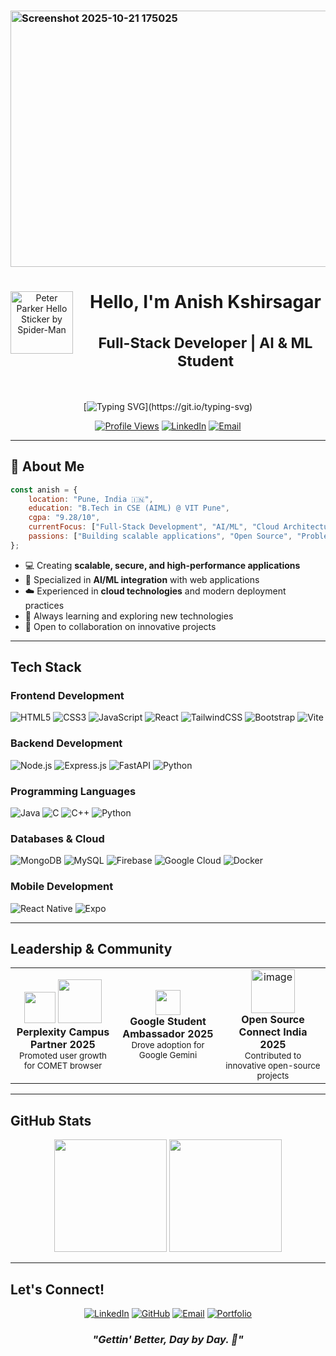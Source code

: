 ### <img width="1646" height="410" alt="Screenshot 2025-10-21 175025" src="https://github.com/user-attachments/assets/0335a409-3e4d-429a-91f2-839805c4a32a" />

<div align="center">

<img src="https://github.com/user-attachments/assets/03391488-79cd-41f3-b440-44ca2a392902" alt="Peter Parker Hello Sticker by Spider-Man" width="100" align="left" style="margin-right: 20px;"/>

# Hello, I'm Anish Kshirsagar <br><br> <sub> Full-Stack Developer | AI & ML Student </sub>

<br clear="left"/>

 [![Typing SVG](https://readme-typing-svg.herokuapp.com?font=Fira+Code&size=28&pause=1000&color=66ff66&center=true&vCenter=true&width=900&lines=Learning..!+Building..!+Growing..!)](https://git.io/typing-svg)

[![Profile Views](https://komarev.com/ghpvc/?username=anish1206&label=Profile%20Views&color=6366f1&style=flat-square)](https://github.com/anish1206)
[![LinkedIn](https://img.shields.io/badge/-Connect-0077B5?style=flat-square&logo=Linkedin&logoColor=white)](https://www.linkedin.com/in/anish-kshirsagar-02031133b)
[![Email](https://img.shields.io/badge/-Email-D14836?style=flat-square&logo=Gmail&logoColor=white)](mailto:anish.ksh06@gmail.com)

</div>

---

## 🚀 About Me

```javascript
const anish = {
    location: "Pune, India 🇮🇳",
    education: "B.Tech in CSE (AIML) @ VIT Pune",
    cgpa: "9.28/10",
    currentFocus: ["Full-Stack Development", "AI/ML", "Cloud Architecture"],
    passions: ["Building scalable applications", "Open Source", "Problem Solving"]
};
```

- 💻 Creating **scalable, secure, and high-performance applications**
- 🤖 Specialized in **AI/ML integration** with web applications
- ☁️ Experienced in **cloud technologies** and modern deployment practices
- 🌱 Always learning and exploring new technologies
- 🎯 Open to collaboration on innovative projects

---

##  Tech Stack

### Frontend Development
![HTML5](https://img.shields.io/badge/-HTML5-E34F26?style=flat-square&logo=html5&logoColor=white)
![CSS3](https://img.shields.io/badge/-CSS3-1572B6?style=flat-square&logo=css3&logoColor=white)
![JavaScript](https://img.shields.io/badge/-JavaScript-F7DF1E?style=flat-square&logo=javascript&logoColor=black)
![React](https://img.shields.io/badge/-React-61DAFB?style=flat-square&logo=react&logoColor=black)
![TailwindCSS](https://img.shields.io/badge/-Tailwind_CSS-38B2AC?style=flat-square&logo=tailwind-css&logoColor=white)
![Bootstrap](https://img.shields.io/badge/-Bootstrap-7952B3?style=flat-square&logo=bootstrap&logoColor=white)
![Vite](https://img.shields.io/badge/-Vite-646CFF?style=flat-square&logo=vite&logoColor=white)

### Backend Development
![Node.js](https://img.shields.io/badge/-Node.js-339933?style=flat-square&logo=node.js&logoColor=white)
![Express.js](https://img.shields.io/badge/-Express-000000?style=flat-square&logo=express&logoColor=white)
![FastAPI](https://img.shields.io/badge/-FastAPI-009688?style=flat-square&logo=fastapi&logoColor=white)
![Python](https://img.shields.io/badge/-Python-3776AB?style=flat-square&logo=python&logoColor=white)

### Programming Languages
![Java](https://img.shields.io/badge/-Java-007396?style=flat-square&logo=java&logoColor=white)
![C](https://img.shields.io/badge/-C-A8B9CC?style=flat-square&logo=c&logoColor=black)
![C++](https://img.shields.io/badge/-C++-00599C?style=flat-square&logo=c%2B%2B&logoColor=white)
![Python](https://img.shields.io/badge/-Python-3776AB?style=flat-square&logo=python&logoColor=white)

### Databases & Cloud
![MongoDB](https://img.shields.io/badge/-MongoDB-47A248?style=flat-square&logo=mongodb&logoColor=white)
![MySQL](https://img.shields.io/badge/-MySQL-4479A1?style=flat-square&logo=mysql&logoColor=white)
![Firebase](https://img.shields.io/badge/-Firebase-FFCA28?style=flat-square&logo=firebase&logoColor=black)
![Google Cloud](https://img.shields.io/badge/-Google_Cloud-4285F4?style=flat-square&logo=google-cloud&logoColor=white)
![Docker](https://img.shields.io/badge/-Docker-2496ED?style=flat-square&logo=docker&logoColor=white)

### Mobile Development
![React Native](https://img.shields.io/badge/-React_Native-61DAFB?style=flat-square&logo=react&logoColor=black)
![Expo](https://img.shields.io/badge/-Expo-000020?style=flat-square&logo=expo&logoColor=white)

---

##  Leadership & Community

<table>
<tr>
<td align="center" width="33%">
<img src="https://encrypted-tbn0.gstatic.com/images?q=tbn:ANd9GcTLzN0R_KpkUPpgnH-GDnmVdwZRmWeU9qk5lw&s" width="50"/> <img src="https://encrypted-tbn0.gstatic.com/images?q=tbn:ANd9GcRpotYAFHt2O_79icTHaNO7SXvg4Y4d1M76bQ&s" width="70"/><br>
<b>Perplexity Campus Partner 2025</b><br>
<sub>Promoted user growth for COMET browser</sub>
</td>
<td align="center" width="33%">
<img src="https://img.icons8.com/fluency/96/000000/google-logo.png" width="40"/><br>
<b>Google Student Ambassador 2025</b><br>
<sub>Drove adoption for Google Gemini</sub>
</td>
<td align="center" width="33%">
<img width="70" alt="image" src="https://github.com/user-attachments/assets/1c794371-d36c-4846-b9bd-1c01c2aa62fc" />
<br>
<b>Open Source Connect India 2025</b><br>
<sub>Contributed to innovative open-source projects</sub>
</td>
</tr>
</table>

---

##  GitHub Stats

<div align="center">

<img height="180em" src="https://github-readme-stats.vercel.app/api?username=anish1206&show_icons=true&theme=tokyonight&include_all_commits=true&count_private=true"/>
<img height="180em" src="https://github-readme-stats.vercel.app/api/top-langs/?username=anish1206&layout=compact&langs_count=8&theme=tokyonight"/>

</div>

---

##  Let's Connect!

<div align="center">

[![LinkedIn](https://img.shields.io/badge/LinkedIn-0077B5?style=for-the-badge&logo=linkedin&logoColor=white)](https://www.linkedin.com/in/anish-kshirsagar-02031133b)
[![GitHub](https://img.shields.io/badge/GitHub-100000?style=for-the-badge&logo=github&logoColor=white)](https://github.com/anish1206)
[![Email](https://img.shields.io/badge/Email-D14836?style=for-the-badge&logo=gmail&logoColor=white)](mailto:anish.ksh06@gmail.com)
[![Portfolio](https://img.shields.io/badge/Portfolio-000000?style=for-the-badge&logo=About.me&logoColor=white)](https://yourportfolio.com)

</div>

<div align="center">
  
###  *"Gettin' Better, Day by Day. 💪"*

</div>
